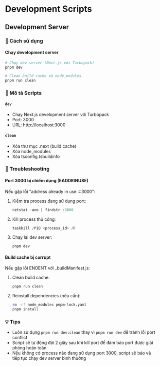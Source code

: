 # Development Scripts

## Development Server

### 🚀 Cách sử dụng

#### Chạy development server
```bash
# Chạy dev server (Next.js với Turbopack)
pnpm dev

# Clean build cache và node_modules
pnpm run clean
```

### 📝 Mô tả Scripts

#### `dev`
- Chạy Next.js development server với Turbopack
- Port: 3000
- URL: http://localhost:3000

#### `clean`
- Xóa thư mục .next (build cache)
- Xóa node_modules
- Xóa tsconfig.tsbuildinfo

### 🔧 Troubleshooting

#### Port 3000 bị chiếm dụng (EADDRINUSE)
Nếu gặp lỗi "address already in use :::3000":
1. Kiểm tra process đang sử dụng port:
   ```powershell
   netstat -ano | findstr :3000
   ```
2. Kill process thủ công:
   ```powershell
   taskkill /PID <process_id> /F
   ```
3. Chạy lại dev server:
   ```bash
   pnpm dev
   ```

#### Build cache bị corrupt
Nếu gặp lỗi ENOENT với _buildManifest.js:
1. Clean build cache:
   ```bash
   pnpm run clean
   ```
2. Reinstall dependencies (nếu cần):
   ```bash
   rm -rf node_modules pnpm-lock.yaml
   pnpm install
   ```

### 💡 Tips

- Luôn sử dụng `pnpm run dev:clean` thay vì `pnpm run dev` để tránh lỗi port conflict
- Script sẽ tự động đợi 2 giây sau khi kill port để đảm bảo port được giải phóng hoàn toàn
- Nếu không có process nào đang sử dụng port 3000, script sẽ báo và tiếp tục chạy dev server bình thường

